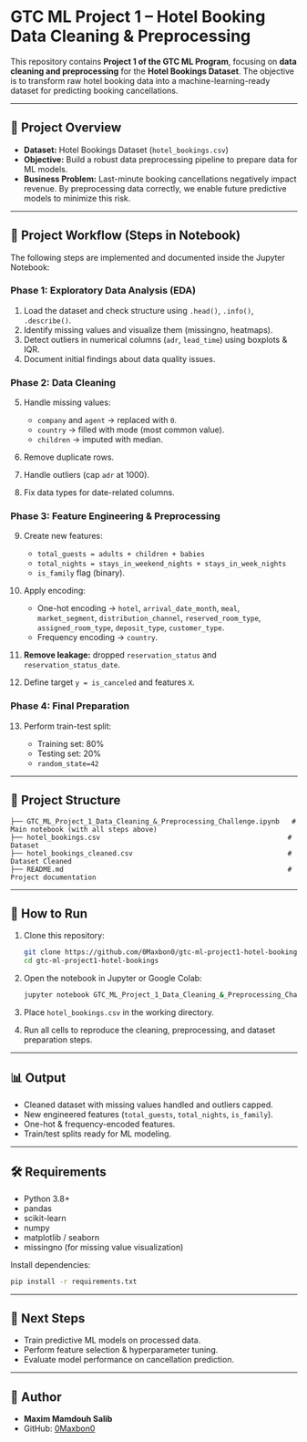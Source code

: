 # GTC ML Project 1 – Hotel Booking Data Cleaning & Preprocessing

This repository contains **Project 1 of the GTC ML Program**, focusing on **data cleaning and preprocessing** for the **Hotel Bookings Dataset**. The objective is to transform raw hotel booking data into a machine-learning-ready dataset for predicting booking cancellations.

---

## 📌 Project Overview

* **Dataset:** Hotel Bookings Dataset (`hotel_bookings.csv`)
* **Objective:** Build a robust data preprocessing pipeline to prepare data for ML models.
* **Business Problem:** Last-minute booking cancellations negatively impact revenue. By preprocessing data correctly, we enable future predictive models to minimize this risk.

---

## 🔎 Project Workflow (Steps in Notebook)

The following steps are implemented and documented inside the Jupyter Notebook:

### Phase 1: Exploratory Data Analysis (EDA)

1. Load the dataset and check structure using `.head()`, `.info()`, `.describe()`.
2. Identify missing values and visualize them (missingno, heatmaps).
3. Detect outliers in numerical columns (`adr`, `lead_time`) using boxplots & IQR.
4. Document initial findings about data quality issues.

### Phase 2: Data Cleaning

5. Handle missing values:

   * `company` and `agent` → replaced with `0`.
   * `country` → filled with mode (most common value).
   * `children` → imputed with median.
6. Remove duplicate rows.
7. Handle outliers (cap `adr` at 1000).
8. Fix data types for date-related columns.

### Phase 3: Feature Engineering & Preprocessing

9. Create new features:

   * `total_guests = adults + children + babies`
   * `total_nights = stays_in_weekend_nights + stays_in_week_nights`
   * `is_family` flag (binary).
10. Apply encoding:

    * One-hot encoding → `hotel`, `arrival_date_month`, `meal`, `market_segment`, `distribution_channel`, `reserved_room_type`, `assigned_room_type`, `deposit_type`, `customer_type`.
    * Frequency encoding → `country`.
11. **Remove leakage:** dropped `reservation_status` and `reservation_status_date`.
12. Define target `y = is_canceled` and features `X`.

### Phase 4: Final Preparation

13. Perform train-test split:

    * Training set: 80%
    * Testing set: 20%
    * `random_state=42`

---

## 📂 Project Structure

```
├── GTC_ML_Project_1_Data_Cleaning_&_Preprocessing_Challenge.ipynb   # Main notebook (with all steps above)
├── hotel_bookings.csv                                              # Dataset
├── hotel_bookings_cleaned.csv                                      # Dataset Cleaned
├── README.md                                                       # Project documentation
```

---

## 🚀 How to Run

1. Clone this repository:

   ```bash
   git clone https://github.com/0Maxbon0/gtc-ml-project1-hotel-bookings.git
   cd gtc-ml-project1-hotel-bookings
   ```

2. Open the notebook in Jupyter or Google Colab:

   ```bash
   jupyter notebook GTC_ML_Project_1_Data_Cleaning_&_Preprocessing_Challenge.ipynb
   ```

3. Place `hotel_bookings.csv` in the working directory.

4. Run all cells to reproduce the cleaning, preprocessing, and dataset preparation steps.

---

## 📊 Output

* Cleaned dataset with missing values handled and outliers capped.
* New engineered features (`total_guests`, `total_nights`, `is_family`).
* One-hot & frequency-encoded features.
* Train/test splits ready for ML modeling.

---

## 🛠️ Requirements

* Python 3.8+
* pandas
* scikit-learn
* numpy
* matplotlib / seaborn
* missingno (for missing value visualization)

Install dependencies:

```bash
pip install -r requirements.txt
```

---

## 📌 Next Steps

* Train predictive ML models on processed data.
* Perform feature selection & hyperparameter tuning.
* Evaluate model performance on cancellation prediction.

---

## 👤 Author

* **Maxim Mamdouh Salib**
* GitHub: [0Maxbon0](https://github.com/0Maxbon0)
